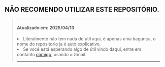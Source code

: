 ## NÃO RECOMENDO UTILIZAR ESTE REPOSITÓRIO.

  <blockquote>
  <hr><h4>Atualizado em: 2025/04/13</h4>
 <li>Literalmente não tem nada de util aqui, é apenas uma bagunça, o nome do repositorio ja é auto explicativo.</li>
 <li>Se você está esperando algo de útil vindo daqui, entre em contanto <a href=rucoyonline2025@gmail.com>comigo</a>, usando o Gmail.</li><hr></blockquote>
